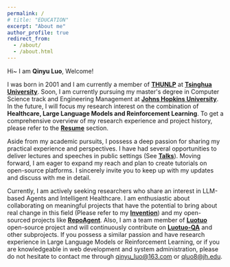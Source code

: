 ```yaml
---
permalink: /
# title: "EDUCATION"
excerpt: "About me"
author_profile: true
redirect_from: 
  - /about/
  - /about.html
---
```


Hi~ I am **Qinyu Luo**, Welcome!

I was born in 2001 and I am currently a member of **[THUNLP](http://nlp.csai.tsinghua.edu.cn)** at **[Tsinghua University](https://www.tsinghua.edu.cn)**. Soon, I am currently pursuing my master's degree in Computer Science track and Engineering Management at **[Johns Hopkins University](https://www.jhu.edu)**. In the future, I will focus my research interest on the combination of **Healthcare, Large Language Models and Reinforcement Learning**. To get a comprehensive overview of my research experience and project history, please refer to the **[Resume](./cv.md)** section.

Aside from my academic pursuits, I possess a deep passion for sharing my practical experience and perspectives. I have had several opportunities to deliver lectures and speeches in public settings (See **[Talks](./talks.html)**). Moving forward, I am eager to expand my reach and plan to create tutorials on open-source platforms. I sincerely invite you to keep up with my updates and discuss with me in detail.

Currently, I am actively seeking researchers who share an interest in LLM-based Agents and Intelligent Healthcare. I am enthusiastic about collaborating on meaningful projects that have the potential to bring about real change in this field (Please refer to my **[Invention](./product.md)**) and my open-sourced projects like **[RepoAgent](https://arxiv.org/abs/2402.16667)**. Also, I am a team member of **[Luotuo](https://github.com/LC1332/Luotuo-Chinese-LLM)** open-source project and will continuously contribute on **[Luotuo-QA](https://github.com/LC1332/Luotuo-QA)** and other subprojects. If you possess a similar passion and have research experience in Large Language Models or Reinforcement Learning, or if you are knowledgeable in web development and system administration, please do not hesitate to contact me through qinyu_luo@163.com or qluo8@jh.edu.
